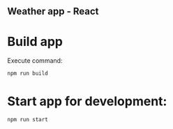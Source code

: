 ## Weather app - React

# Build app

Execute command:

``````
npm run build
``````

# Start app for development:

``````
npm run start
``````